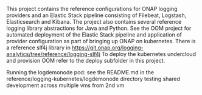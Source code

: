 This project contains the reference configurations for ONAP logging providers and an Elastic Stack pipeline consisting of Filebeat, Logstash, Elasticsearch and Kibana.
The project also contains several reference logging library abstractions for Java and Python.
See the OOM project for automated deployment of the Elastic Stack pipeline and application of provider configuration as part of bringing up ONAP on kubernetes.
There is a reference slf4j library in https://git.onap.org/logging-analytics/tree/reference/logging-slf4j
To deploy the kubernetes undercloud and provision OOM refer to the deploy subfolder in this project.

Running the logdemonode pod:
see the README.md in the reference/logging-kubernetes/logdemonode directory
testing shared development across multiple vms
from 2nd vm
